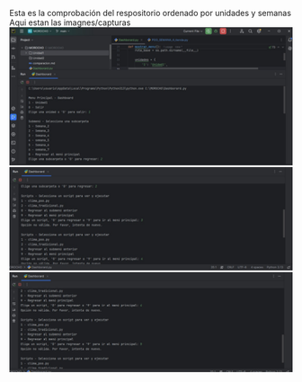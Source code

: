 Esta es la comprobación del respositorio ordenado por unidades y semanas 
Aqui estan las imagnes/capturas
![img.png](../../img.png)
![img_1.png](../../img_1.png)
![img_2.png](../../img_2.png)
